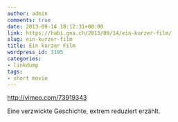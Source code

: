 ```yaml
---
author: admin
comments: true
date: 2013-09-14 18:12:31+00:00
link: https://habi.gna.ch/2013/09/14/ein-kurzer-film/
slug: ein-kurzer-film
title: Ein kurzer Film
wordpress_id: 3195
categories:
- linkdump
tags:
- short movie
---
```


http://vimeo.com/73919343

Eine verzwickte Geschichte, extrem reduziert erzählt.
